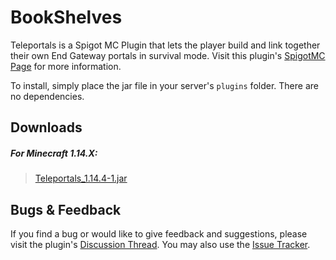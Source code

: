 # BookShelves

Teleportals is a Spigot MC Plugin that lets the player build and link together their own End Gateway portals in survival mode. 
Visit this plugin's [SpigotMC Page]() for more information.

To install, simply place the jar file in your server's `plugins` folder. There are no dependencies.

## Downloads

##### For Minecraft 1.14.X:
> [Teleportals_1.14.4-1.jar]()

## Bugs & Feedback

If you find a bug or would like to give feedback and suggestions, please visit
the plugin's [Discussion Thread]().
You may also use the [Issue Tracker]().
